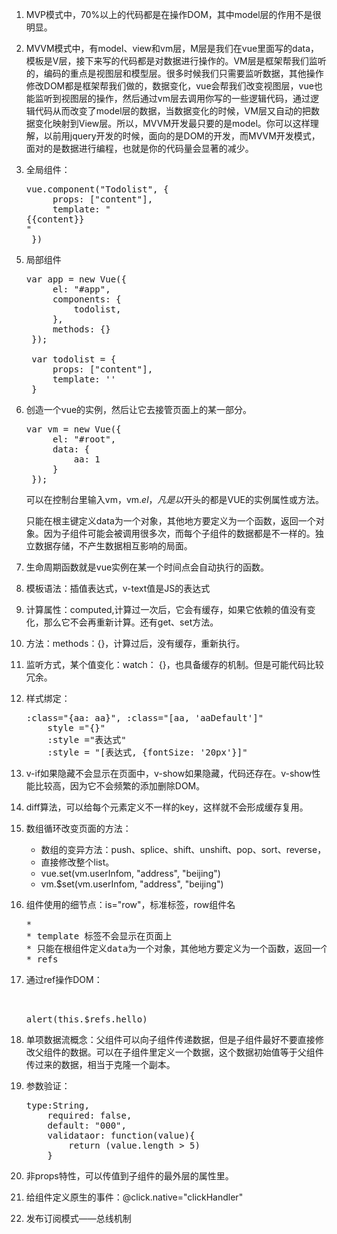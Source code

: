 1. MVP模式中，70%以上的代码都是在操作DOM，其中model层的作用不是很明显。
2. MVVM模式中，有model、view和vm层，M层是我们在vue里面写的data，模板是V层，接下来写的代码都是对数据进行操作的。VM层是框架帮我们监听的，编码的重点是视图层和模型层。很多时候我们只需要监听数据，其他操作修改DOM都是框架帮我们做的，数据变化，vue会帮我们改变视图层，vue也能监听到视图层的操作，然后通过vm层去调用你写的一些逻辑代码，通过逻辑代码从而改变了model层的数据，当数据变化的时候，VM层又自动的把数据变化映射到View层。所以，MVVM开发最只要的是model。你可以这样理解，以前用jquery开发的时候，面向的是DOM的开发，而MVVM开发模式，面对的是数据进行编程，也就是你的代码量会显著的减少。
3. 全局组件：
    <pre>vue.component("Todolist", {
        props: ["content"],
        template: "<li>{{content}}</li>"
    })</pre>
4. 局部组件
    
    <pre>var app = new Vue({
        el: "#app",
        components: {
            todolist,
        },
        methods: {}
    });

    var todolist = {
        props: ["content"],
        template: ''
    }</pre>   

5. 创造一个vue的实例，然后让它去接管页面上的某一部分。

    <pre>var vm = new Vue({
        el: "#root",
        data: {
            aa: 1
        }
    });</pre>

    可以在控制台里输入vm，vm.$el，凡是以$开头的都是VUE的实例属性或方法。

    只能在根主键定义data为一个对象，其他地方要定义为一个函数，返回一个对象。因为子组件可能会被调用很多次，而每个子组件的数据都是不一样的。独立数据存储，不产生数据相互影响的局面。

6. 生命周期函数就是vue实例在某一个时间点会自动执行的函数。
7. 模板语法：插值表达式，v-text值是JS的表达式

8. 计算属性：computed,计算过一次后，它会有缓存，如果它依赖的值没有变化，那么它不会再重新计算。还有get、set方法。
9. 方法：methods：{}，计算过后，没有缓存，重新执行。
10. 监听方式，某个值变化：watch： {}，也具备缓存的机制。但是可能代码比较冗余。

11. 样式绑定： 
    <pre>:class="{aa: aa}", :class="[aa, 'aaDefault']"
        style ="{}"
        :style ="表达式"
        :style = "[表达式, {fontSize: '20px'}]"</pre>
12. v-if如果隐藏不会显示在页面中，v-show如果隐藏，代码还存在。v-show性能比较高，因为它不会频繁的添加删除DOM。
13. diff算法，可以给每个元素定义不一样的key，这样就不会形成缓存复用。
14. 数组循环改变页面的方法：
    * 数组的变异方法：push、splice、shift、unshift、pop、sort、reverse，
    * 直接修改整个list。
    * vue.set(vm.userInfom, "address", "beijing")
    * vm.$set(vm.userInfom, "address", "beijing")
15. 组件使用的细节点：is="row"，标准标签，row组件名
    
    <pre>* <tr is="row"></tr>
    * template 标签不会显示在页面上
    * 只能在根组件定义data为一个对象，其他地方要定义为一个函数，返回一个对象。因为子组件可能会被调用很多次，而每个子组件的数据都是不一样的。独立数据存储，不产生数据相互影响的局面。
    * refs</pre>
16. 通过ref操作DOM：
    <pre><div ref="hekllo"></div>

    alert(this.$refs.hello)</pre>

17. 单项数据流概念：父组件可以向子组件传递数据，但是子组件最好不要直接修改父组件的数据。可以在子组件里定义一个数据，这个数据初始值等于父组件传过来的数据，相当于克隆一个副本。

18. 参数验证：

    <pre>type:String,
        required: false,
        default: "000",
        validataor: function(value){
            return (value.length > 5)
        }</pre>
19. 非props特性，可以传值到子组件的最外层的属性里。
20. 给组件定义原生的事件：@click.native="clickHandler"

21. 发布订阅模式——总线机制
